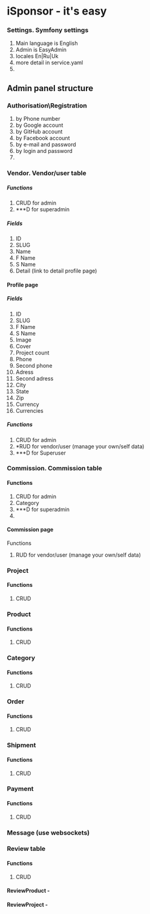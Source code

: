 # iSponsor - it's easy

### Settings. Symfony settings

1. Main language is English
2. Admin is EasyAdmin
3. locales En|Ru|Uk
4. more detail in service.yaml
5.

## Admin panel structure

### Authorisation\Registration

1. by Phone number
2. by Google account
3. by GitHub account
4. by Facebook account
5. by e-mail and password
6. by login and password
7.

### Vendor. Vendor/user table

##### Functions

1. CRUD for admin
2. ***D for superadmin

##### Fields

1. ID
2. SLUG
3. Name
4. F Name
5. S Name
6. Detail (link to detail profile page)

#### Profile page

##### Fields

1. ID
2. SLUG
3. F Name
4. S Name
5. Image
6. Cover
7. Project count
8. Phone
9. Second phone
10. Adress
11. Second adress
12. City
13. State
14. Zip
15. Currency
16. Currencies

##### Functions

1. CRUD for admin
2. *RUD for vendor/user (manage your own/self data)
3. ***D for Superuser

### Commission. Commission table

#### Functions

1. CRUD for admin
2. Category
3. ***D for superadmin
4.

#### Commission page

Functions

1. RUD for vendor/user (manage your own/self data)

### Project

#### Functions

1. CRUD

### Product

#### Functions

1. CRUD

### Category

#### Functions

1. CRUD

### Order

#### Functions

1. CRUD

### Shipment

#### Functions

1. CRUD

### Payment

#### Functions

1. CRUD

### Message (use websockets)

### Review table

#### Functions

1. CRUD

#### ReviewProduct -

#### ReviewProject -
